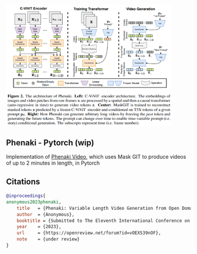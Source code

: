 <img src="./phenaki.png" width="450px"></img>

## Phenaki - Pytorch (wip)

Implementation of <a href="https://phenaki.video/">Phenaki Video</a>, which uses Mask GIT to produce videos of up to 2 minutes in length, in Pytorch

## Citations

```bibtex
@inproceedings{
anonymous2023phenaki,
    title   = {Phenaki: Variable Length Video Generation from Open Domain Textual Descriptions},
    author  = {Anonymous},
    booktitle = {Submitted to The Eleventh International Conference on Learning Representations },
    year    = {2023},
    url     = {https://openreview.net/forum?id=vOEXS39nOF},
    note    = {under review}
}
```
